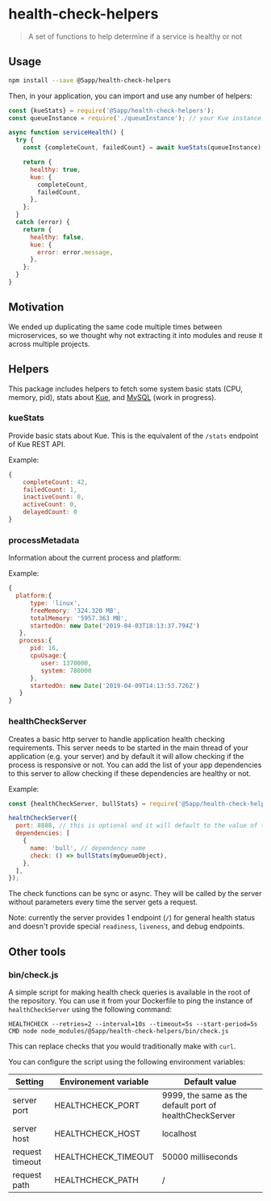 # health-check-helpers

> A set of functions to help determine if a service is healthy or not

## Usage
```sh
npm install --save @5app/health-check-helpers
```

Then, in your application, you can import and use any number of helpers:
```javascript
const {kueStats} = require('@5app/health-check-helpers');
const queueInstance = require('./queueInstance'); // your Kue instance

async function serviceHealth() {
  try {
    const {completeCount, failedCount} = await kueStats(queueInstance);

    return {
      healthy: true,
      kue: {
        completeCount,
        failedCount,
      },
    };
  }
  catch (error) {
    return {
      healthy: false,
      kue: {
        error: error.message,
      },
    };
  }
}
```

## Motivation

We ended up duplicating the same code multiple times between microservices, so we thought why not extracting it into modules and reuse it across multiple projects.

## Helpers

This package includes helpers to fetch some system basic stats (CPU, memory, pid), stats about [Kue](https://www.npmjs.com/package/kue), and [MySQL](https://www.npmjs.com/package/mysql2) (work in progress).

### kueStats

Provide basic stats about Kue.
This is the equivalent of the `/stats` endpoint of Kue REST API.

Example:

```javascript
{
	completeCount: 42,
	failedCount: 1,
	inactiveCount: 0,
	activeCount: 0,
	delayedCount: 0
}
```

### processMetadata

Information about the current process and platform:

Example:

```javascript
{
  platform:{
      type: 'linux',
      freeMemory: '324.320 MB',
      totalMemory: '5957.363 MB',
      startedOn: new Date('2019-04-03T18:13:37.794Z')
   },
   process:{
      pid: 16,
      cpuUsage:{
         user: 1370000,
         system: 780000
      },
      startedOn: new Date('2019-04-09T14:13:53.726Z')
   }
}
```

### healthCheckServer

Creates a basic http server to handle application health checking requirements.
This server needs to be started in the main thread of your application (e.g. your server) and by default it will allow checking if the process is responsive or not.
You can add the list of your app dependencies to this server to allow checking if these dependencies are healthy or not.

Example:

```javascript
const {healthCheckServer, bullStats} = require('@5app/health-check-helpers');

healthCheckServer({
  port: 8888, // this is optional and it will default to the value of the environement variable `HEALTHCHECK_PORT` if specified, otherwise it falls back to the port `9999` 
  dependencies: [
    {
      name: 'bull', // dependency name
      check: () => bullStats(myQueueObject),
    },
  ],
});
```

The check functions can be sync or async. They will be called by the server without parameters every time the server gets a request.

Note: currently the server provides 1 endpoint (`/`) for general health status and doesn't provide special `readiness`, `liveness`, and debug endpoints.

## Other tools

### bin/check.js

A simple script for making health check queries is available in the root of the repository.
You can use it from your Dockerfile to ping the instance of `healthCheckServer` using the following command:

```
HEALTHCHECK --retries=2 --interval=10s --timeout=5s --start-period=5s CMD node node_modules/@5app/health-check-helpers/bin/check.js
```

This can replace checks that you would traditionally make with `curl`.

You can configure the script using the following environment variables:

| Setting         | Environement variable | Default value                                           |
|-----------------|-----------------------|---------------------------------------------------------|
| server port     | HEALTHCHECK_PORT      | 9999, the same as the default port of healthCheckServer |
| server host     | HEALTHCHECK_HOST      | localhost                                               |
| request timeout | HEALTHCHECK_TIMEOUT   | 50000 milliseconds                                      |
| request path    | HEALTHCHECK_PATH      | /                                                       |

